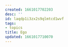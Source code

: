 ```yaml
---
created: 1661017702203
desc: ''
id: laqdp1i3zx2s9qlmtcd1wvf
tags:
- topics
title: Ego
updated: 1661017710070
---
```

   
